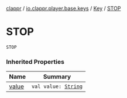 [clappr](../../index.md) / [io.clappr.player.base.keys](../index.md) / [Key](index.md) / [STOP](./-s-t-o-p.md)

# STOP

`STOP`

### Inherited Properties

| Name | Summary |
|---|---|
| [value](value.md) | `val value: `[`String`](https://kotlinlang.org/api/latest/jvm/stdlib/kotlin/-string/index.html) |
